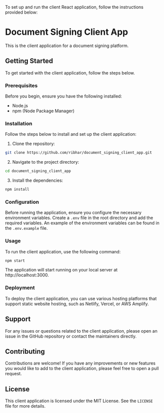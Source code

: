 To set up and run the client React application, follow the instructions provided below:

# Document Signing Client App

This is the client application for a document signing platform.

## Getting Started

To get started with the client application, follow the steps below.

### Prerequisites

Before you begin, ensure you have the following installed:

- Node.js
- npm (Node Package Manager)

### Installation

Follow the steps below to install and set up the client application:

1. Clone the repository:

```sh
git clone https://github.com/ribhar/document_signing_client_app.git
```

2. Navigate to the project directory:

```sh
cd document_signing_client_app
```

3. Install the dependencies:

```sh
npm install
```

### Configuration

Before running the application, ensure you configure the necessary environment variables. Create a `.env` file in the root directory and add the required variables. An example of the environment variables can be found in the `.env.example` file.

### Usage

To run the client application, use the following command:

```sh
npm start
```

The application will start running on your local server at http://localhost:3000.

### Deployment

To deploy the client application, you can use various hosting platforms that support static website hosting, such as Netlify, Vercel, or AWS Amplify.

## Support

For any issues or questions related to the client application, please open an issue in the GitHub repository or contact the maintainers directly.

## Contributing

Contributions are welcome! If you have any improvements or new features you would like to add to the client application, please feel free to open a pull request.

## License

This client application is licensed under the MIT License. See the `LICENSE` file for more details.